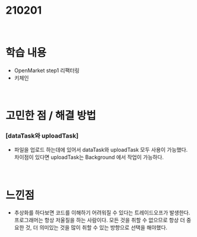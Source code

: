 # 210201

<br>

# 학습 내용

- OpenMarket step1 리팩터링
- 키체인

<br>

# 고민한 점 / 해결 방법

### [dataTask와 uploadTask]

- 파일을 업로드 하는데에 있어서 dataTask와 uploadTask 모두 사용이 가능했다. 차이점이 있다면 uploadTask는 Background 에서  작업이 가능하다.

<br>

# 느낀점

- 추상화를 하다보면 코드를 이해하기 어려워질 수 있다는 트레이드오프가 발생한다. 프로그래머는  항상 저울질을 하는 사람이다. 모든 것을 취할 수  없으므로 항상  더 중요한 것, 더 의미있는 것을 많이 취할 수 있는 방향으로 선택을 해야했다.


<br>
